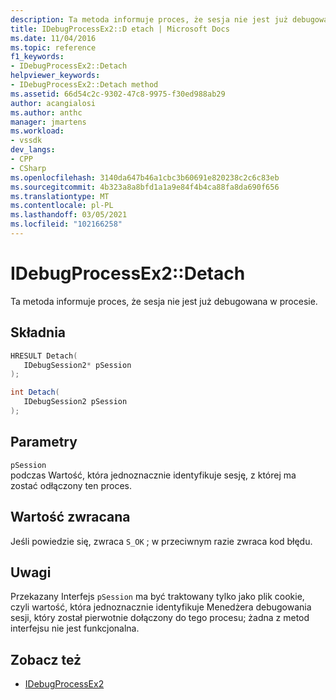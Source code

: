 ```yaml
---
description: Ta metoda informuje proces, że sesja nie jest już debugowana w procesie.
title: IDebugProcessEx2::D etach | Microsoft Docs
ms.date: 11/04/2016
ms.topic: reference
f1_keywords:
- IDebugProcessEx2::Detach
helpviewer_keywords:
- IDebugProcessEx2::Detach method
ms.assetid: 66d54c2c-9302-47c8-9975-f30ed988ab29
author: acangialosi
ms.author: anthc
manager: jmartens
ms.workload:
- vssdk
dev_langs:
- CPP
- CSharp
ms.openlocfilehash: 3140da647b46a1cbc3b60691e820238c2c6c83eb
ms.sourcegitcommit: 4b323a8a8bfd1a1a9e84f4b4ca88fa8da690f656
ms.translationtype: MT
ms.contentlocale: pl-PL
ms.lasthandoff: 03/05/2021
ms.locfileid: "102166258"
---
```

# <a name="idebugprocessex2detach"></a>IDebugProcessEx2::Detach
Ta metoda informuje proces, że sesja nie jest już debugowana w procesie.

## <a name="syntax"></a>Składnia

```cpp
HRESULT Detach( 
   IDebugSession2* pSession
);
```

```csharp
int Detach(
   IDebugSession2 pSession
);
```

## <a name="parameters"></a>Parametry
`pSession`\
podczas Wartość, która jednoznacznie identyfikuje sesję, z której ma zostać odłączony ten proces.

## <a name="return-value"></a>Wartość zwracana
 Jeśli powiedzie się, zwraca `S_OK` ; w przeciwnym razie zwraca kod błędu.

## <a name="remarks"></a>Uwagi
 Przekazany Interfejs `pSession` ma być traktowany tylko jako plik cookie, czyli wartość, która jednoznacznie identyfikuje Menedżera debugowania sesji, który został pierwotnie dołączony do tego procesu; żadna z metod interfejsu nie jest funkcjonalna.

## <a name="see-also"></a>Zobacz też
- [IDebugProcessEx2](../../../extensibility/debugger/reference/idebugprocessex2.md)
